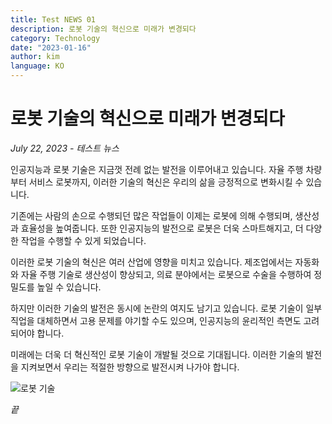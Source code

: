 ```yaml
---
title: Test NEWS 01
description: 로봇 기술의 혁신으로 미래가 변경되다
category: Technology
date: "2023-01-16"
author: kim
language: KO
---
```


# 로봇 기술의 혁신으로 미래가 변경되다

_July 22, 2023 - 테스트 뉴스_

인공지능과 로봇 기술은 지금껏 전례 없는 발전을 이루어내고 있습니다. 자율 주행 차량부터 서비스 로봇까지, 이러한 기술의 혁신은 우리의 삶을 긍정적으로 변화시킬 수 있습니다.

기존에는 사람의 손으로 수행되던 많은 작업들이 이제는 로봇에 의해 수행되며, 생산성과 효율성을 높여줍니다. 또한 인공지능의 발전으로 로봇은 더욱 스마트해지고, 더 다양한 작업을 수행할 수 있게 되었습니다.

이러한 로봇 기술의 혁신은 여러 산업에 영향을 미치고 있습니다. 제조업에서는 자동화와 자율 주행 기술로 생산성이 향상되고, 의료 분야에서는 로봇으로 수술을 수행하여 정밀도를 높일 수 있습니다.

하지만 이러한 기술의 발전은 동시에 논란의 여지도 남기고 있습니다. 로봇 기술이 일부 직업을 대체하면서 고용 문제를 야기할 수도 있으며, 인공지능의 윤리적인 측면도 고려되어야 합니다.

미래에는 더욱 더 혁신적인 로봇 기술이 개발될 것으로 기대됩니다. 이러한 기술의 발전을 지켜보면서 우리는 적절한 방향으로 발전시켜 나가야 합니다.

![로봇 기술](https://images.unsplash.com/photo-1625314887424-9f190599bd56?ixlib=rb-4.0.3&ixid=M3wxMjA3fDB8MHxzZWFyY2h8Mnx8YWl8ZW58MHx8MHx8fDA%3D&auto=format&fit=crop&w=500&q=60)

_끝_

